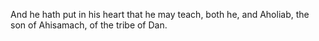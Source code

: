 And he hath put in his heart that he may teach, both he, and Aholiab, the son of Ahisamach, of the tribe of Dan.
